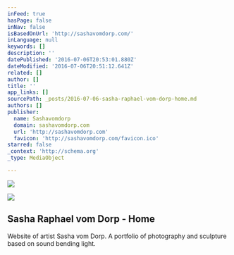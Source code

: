 ```yaml
---
inFeed: true
hasPage: false
inNav: false
isBasedOnUrl: 'http://sashavomdorp.com/'
inLanguage: null
keywords: []
description: ''
datePublished: '2016-07-06T20:53:01.880Z'
dateModified: '2016-07-06T20:51:12.641Z'
related: []
author: []
title: ''
app_links: []
sourcePath: _posts/2016-07-06-sasha-raphael-vom-dorp-home.md
authors: []
publisher:
  name: Sashavomdorp
  domain: sashavomdorp.com
  url: 'http://sashavomdorp.com'
  favicon: 'http://sashavomdorp.com/favicon.ico'
starred: false
_context: 'http://schema.org'
_type: MediaObject

---
```

![](https://the-grid-user-content.s3-us-west-2.amazonaws.com/bce74026-4bb3-4d53-80db-8f23ed965756.jpg)

<article style=""><img src="http://static1.1.sqspcdn.com/static/f/973157/13341029/1311459159663/web2102.jpg?token=mmu72SnRKOYsBWnFZx%2FOVVc3e%2Fc%3D" /><h1>Sasha Raphael vom Dorp - Home</h1><p>Website of artist Sasha vom Dorp. A portfolio of photography and sculpture based on sound bending light.</p></article>
